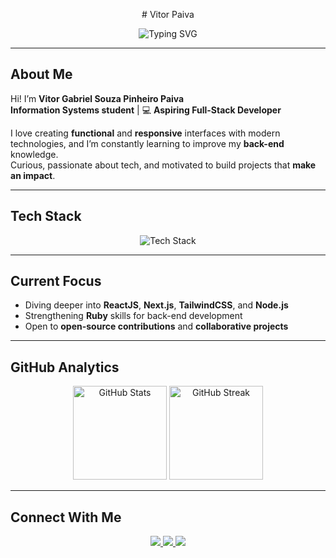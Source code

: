 <p align="center"> #  Vitor Paiva </p>  

<p align="center">
  <img src="https://readme-typing-svg.herokuapp.com?font=Fira+Code&weight=500&size=22&duration=4000&pause=1000&color=179443&center=true&vCenter=true&random=false&width=500&lines=Information+Systems+Student;Full-Stack+Developer+in+Progress;Always+Learning+%26+Building" alt="Typing SVG" />
</p>

---

##  About Me  
Hi! I’m **Vitor Gabriel Souza Pinheiro Paiva**   
 **Information Systems student** | 💻 **Aspiring Full-Stack Developer**  

 I love creating **functional** and **responsive** interfaces with modern technologies, and I’m constantly learning to improve my **back-end** knowledge.  
 Curious, passionate about tech, and motivated to build projects that **make an impact**.  

---

##  Tech Stack  

<p align="center">
  <img src="https://skillicons.dev/icons?i=js,ts,react,next,nodejs,tailwind,cs,dotnet,ruby,figma,ps" alt="Tech Stack" />
</p>

---

##  Current Focus  
-  Diving deeper into **ReactJS**, **Next.js**, **TailwindCSS**, and **Node.js**  
-  Strengthening **Ruby** skills for back-end development  
-  Open to **open-source contributions** and **collaborative projects**  

---

##  GitHub Analytics  

<p align="center">
  <img src="https://github-readme-stats.vercel.app/api?username=vitorpaiv4&show_icons=true&theme=github_dark&title_color=179443&icon_color=179443&border_color=179443" height="150" alt="GitHub Stats" />
  <img src="https://github-readme-streak-stats.herokuapp.com?user=vitorpaiv4&theme=github-dark-blue&hide_border=true&ring=179443&fire=FF901F&currStreakNum=FFF&sideNums=FFF&currStreakLabel=179443&sideLabels=FFF&dates=666" height="150" alt="GitHub Streak" />
</p>

---

##  Connect With Me  

<p align="center">
  <a href="https://www.linkedin.com/in/vitor-paiva-programador/">
    <img src="https://img.shields.io/badge/-LinkedIn-0A66C2?style=for-the-badge&logo=linkedin&logoColor=white" />
  </a>
  <a href="https://github.com/vitorpaiv4">
    <img src="https://img.shields.io/badge/-GitHub-181717?style=for-the-badge&logo=github&logoColor=white" />
  </a>
  <a href="mailto:paivavitorr@outlook.com">
    <img src="https://img.shields.io/badge/-Email-D14836?style=for-the-badge&logo=gmail&logoColor=white" />
  </a>
</p>


